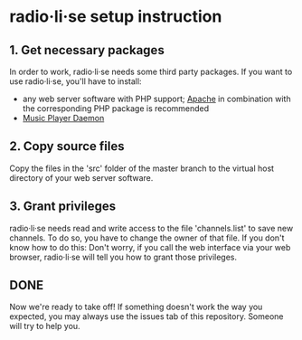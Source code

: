 # radio·li·se setup instruction

## 1. Get necessary packages

In order to work, radio·li·se needs some third party packages. If you want to use radio·li·se, you'll have to install:

* any web server software with PHP support; [Apache](https://github.com/apache/httpd) in combination with the corresponding PHP package is recommended
* [Music Player Daemon](https://github.com/MaxKellermann/MPD)

## 2. Copy source files

Copy the files in the 'src' folder of the master branch to the virtual host directory of your web server software.

## 3. Grant privileges

radio·li·se needs read and write access to the file 'channels.list' to save new channels. To do so, you have to change the owner of that file. If you don't know how to do this: Don't worry, if you call the web interface via your web browser, radio·li·se will tell you how to grant those privileges.

## DONE

Now we're ready to take off! If something doesn't work the way you expected, you may always use the issues tab of this repository. Someone will try to help you.
